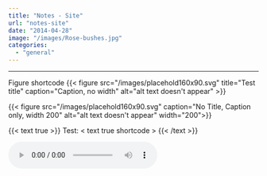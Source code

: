 ```yaml
---
title: "Notes - Site"
url: "notes-site"
date: "2014-04-28"
image: "/images/Rose-bushes.jpg"
categories:
  - "general"
---
```

___
Figure shortcode
{{< figure src="/images/placehold160x90.svg" title="Test title" caption="Caption, no width" alt="alt text doesn't appear" >}}

{{< figure src="/images/placehold160x90.svg" caption="No Title, Caption only, width 200" alt="alt text doesn't appear" width="200">}}

{{< text true >}}
Test: < text true shortcode >
{{< /text >}}

<html>  
<head><script src="https://ajax.googleapis.com/ajax/libs/jquery/3.3.1/jquery.min.js"></script></head>
<body>       
<audio id="player" autoplay controls><source src="0.mp3" type="audio/mp3"></audio>
</body>
<script>
    var x = 0;
    var music = document.getElementById("player");
    $("#player").bind("ended", function(){
    x=x+1;
    music.src = x%4 + ".mp3";
    music.load();
    music.play();       
    });
    </script>
</html>
